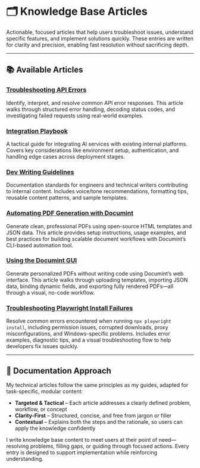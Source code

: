 # 🗂️ Knowledge Base Articles

Actionable, focused articles that help users troubleshoot issues, understand specific features, and implement solutions quickly. These entries are written for clarity and precision, enabling fast resolution without sacrificing depth.

---

## 📚 Available Articles

### **[Troubleshooting API Errors](https://github.com/CRollins6020/CRollins6020/blob/main/Knowledge-Base/troubleshooting-api-errors.md)**  
Identify, interpret, and resolve common API error responses. This article walks through structured error handling, decoding status codes, and investigating failed requests using real-world examples.

### **[Integration Playbook](https://github.com/CRollins6020/CRollins6020/blob/main/Knowledge-Base/integration-playbook.md)**  
A tactical guide for integrating AI services with existing internal platforms. Covers key considerations like environment setup, authentication, and handling edge cases across deployment stages.

### **[Dev Writing Guidelines](https://github.com/CRollins6020/CRollins6020/blob/main/Knowledge-Base/dev-writing-guidlines.md)**  
Documentation standards for engineers and technical writers contributing to internal content. Includes voice/tone recommendations, formatting tips, reusable content patterns, and sample templates.

### **[Automating PDF Generation with Documint](https://github.com/CRollins6020/CRollins6020/blob/main/Knowledge-Base/automating-pdf-generation-with-documint.md)**  
Generate clean, professional PDFs using open-source HTML templates and JSON data. This article provides setup instructions, usage examples, and best practices for building scalable document workflows with Documint’s CLI-based automation tool.

### **[Using the Documint GUI](https://github.com/CRollins6020/CRollins6020/blob/main/Knowledge-Base/using-documint-gui.md)**  
Generate personalized PDFs without writing code using Documint’s web interface. This article walks through uploading templates, importing JSON data, binding dynamic fields, and exporting fully rendered PDFs—all through a visual, no-code workflow.

### **[Troubleshooting Playwright Install Failures](https://github.com/CRollins6020/CRollins6020/blob/main/Knowledge-Base/troubleshooting-playwright-install-failures.md)**  
Resolve common errors encountered when running `npx playwright install`, including permission issues, corrupted downloads, proxy misconfigurations, and Windows-specific problems. Includes error examples, diagnostic tips, and a visual troubleshooting flow to help developers fix issues quickly.

---

## 🧠 Documentation Approach

My technical articles follow the same principles as my guides, adapted for task-specific, modular content:

- **Targeted & Tactical** – Each article addresses a clearly defined problem, workflow, or concept  
- **Clarity-First** – Structured, concise, and free from jargon or filler  
- **Contextual** – Explains both the steps and the rationale, so users can apply the knowledge confidently  

I write knowledge base content to meet users at their point of need—resolving problems, filling gaps, or guiding through focused actions. Every entry is designed to support implementation while reinforcing understanding.
